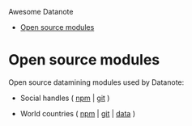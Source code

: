 Awesome Datanote

- [Open source modules](#open-source-modules)

# Open source modules

Open source datamining modules used by Datanote:

- Social handles ( [npm](https://www.npmjs.com/package/@datagica/parse-social-handles) | [git](https://github.com/datagica/parse-social-handles) )

- World countries ( [npm](https://www.npmjs.com/package/@datagica/parse-countries) | [git](https://github.com/datagica/parse-countries) | [data](https://github.com/datagica/parse-countries/blob/master/lib/countries.json) )
